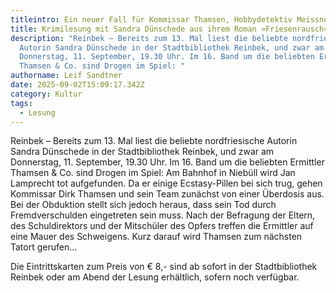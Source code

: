 ```yaml
---
titleintro: Ein neuer Fall für Kommissar Thamsen, Hobbydetektiv Meissner & Co.
title: Krimilesung mit Sandra Dünschede aus ihrem Roman »Friesenrausch«
description: "Reinbek – Bereits zum 13. Mal liest die beliebte nordfriesische
  Autorin Sandra Dünschede in der Stadtbibliothek Reinbek, und zwar am
  Donnerstag, 11. September, 19.30 Uhr. Im 16. Band um die beliebten Ermittler
  Thamsen & Co. sind Drogen im Spiel: "
authorname: Leif Sandtner
date: 2025-09-02T15:09:17.342Z
category: Kultur
tags:
  - Lesung
---
```

 



Reinbek – Bereits zum 13. Mal liest die beliebte nordfriesische Autorin Sandra Dünschede in der Stadtbibliothek Reinbek, und zwar am Donnerstag, 11. September, 19.30 Uhr. Im 16. Band um die beliebten Ermittler Thamsen & Co. sind Drogen im Spiel: Am Bahnhof in Niebüll wird Jan Lamprecht tot aufgefunden. Da er einige Ecstasy-Pillen bei sich trug, gehen Kommissar Dirk Thamsen und sein Team zunächst von einer Überdosis aus. Bei der Obduktion stellt sich jedoch heraus, dass sein Tod durch Fremdverschulden eingetreten sein muss. Nach der Befragung der Eltern, des Schuldirektors und der Mitschüler des Opfers treffen die Ermittler auf eine Mauer des Schweigens. Kurz darauf wird Thamsen zum nächsten Tatort gerufen…

Die Eintrittskarten zum Preis von € 8,- sind ab sofort in der Stadtbibliothek Reinbek oder am Abend der Lesung erhältlich, sofern noch verfügbar.